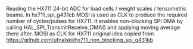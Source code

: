 Reading the HX711 24-bit ADC for load cells / weight scales / tensometric beams.
In hx711_spi_g431cb MOSI is used as CLK to produce the required number of cycles/pulses for HX711.
It enables non-blocking SPI DMA by calling HAL_SPI_TransmitReceive_DMA() and applying moving average
there after. MOSI as CLK for HX711 original idea copied from https://github.com/ufnalski/hx711_non_blocking_spi_g431kb
